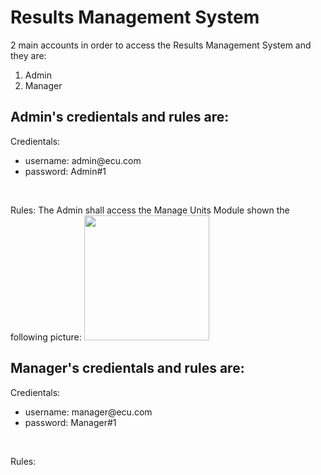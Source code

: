 # Results Management System

2 main accounts in order to access the Results Management System and they are:
1. Admin
2. Manager

## Admin's credientals and rules are:

Credientals:
<ul>
  <li>username: admin@ecu.com
  <li>password: Admin#1
</ul>
<br>

Rules:
The Admin shall access the Manage Units Module shown the following picture:
<img src="" style="height: 200px">
<br>


## Manager's credientals and rules are:
Credientals:
<ul>
  <li>username: manager@ecu.com
  <li>password: Manager#1
</ul>
<br>

Rules:


